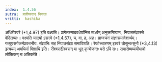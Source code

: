 ```yaml
---
index:  1.4.56
sutra:  प्राग्रीश्वरान् निपाताः
vritti:  kashika 
---
```


अधिरीश्वरे (*1,4.97) इति वक्ष्यति। प्रागेतस्मादवधेर्यानित ऊर्ध्वम् अनुक्रमिष्यामः, निपातसंज्ञास्ते वेदितव्याः। वक्ष्यति चादयो ऽसत्त्वे (*1,4.57), च, वा, ह, अह। प्राग्वचनं संज्ञासमावेशार्थम्। गत्युपसर्गकर्मप्रवचनीय. संज्ञाभिः सह निपातसंज्ञा समाविशति। रेफोच्चारणम् इश्वरे तोसुन्कसुनौ (*3,4.13) इत्ययम् अवधिर्मा विज्ञायि इति। रीश्वराद्वीश्वरान् मा भूत् कृन्मेजन्तः परो ऽपि सः। समासेष्वव्ययीभावो लौकिकम् च अतिवर्तते।

